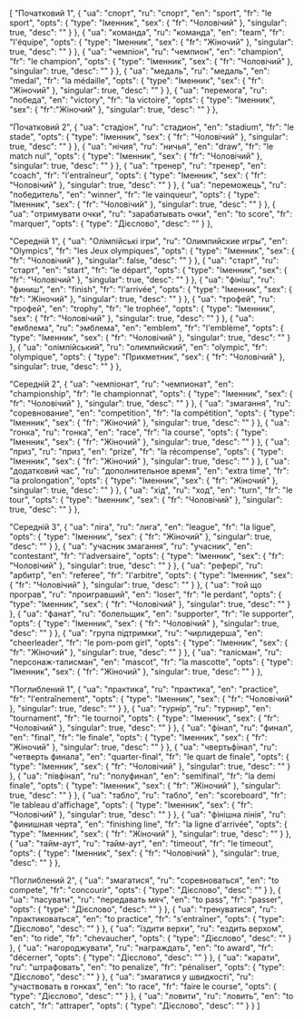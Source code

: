 [
  "Початковий 1",
  {
    "ua": "спорт",
    "ru": "спорт",
    "en": "sport",
    "fr": "le sport",
    "opts": {
      "type": "Іменник",
      "sex": {
        "fr": "Чоловічий"
      },
      "singular": true,
      "desc": ""
    }
  },
  {
    "ua": "команда",
    "ru": "команда",
    "en": "team",
    "fr": "l'équipe",
    "opts": {
      "type": "Іменник",
      "sex": {
        "fr": "Жіночий"
      },
      "singular": true,
      "desc": ""
    }
  },
  {
    "ua": "чемпіон",
    "ru": "чемпион",
    "en": "champion",
    "fr": "le champion",
    "opts": {
      "type": "Іменник",
      "sex": {
        "fr": "Чоловічий"
      },
      "singular": true,
      "desc": ""
    }
  },
  {
    "ua": "медаль",
    "ru": "медаль",
    "en": "medal",
    "fr": "la médaille",
    "opts": {
      "type": "Іменник",
      "sex": {
        "fr": "Жіночий"
      },
      "singular": true,
      "desc": ""
    }
  },
  {
    "ua": "перемога",
    "ru": "победа",
    "en": "victory",
    "fr": "la victoire",
    "opts": {
      "type": "Іменник",
      "sex": {
        "fr":"Жіночий"
      },
      "singular": true,
      "desc": ""
    }
  },


  
  "Початковий 2",
  {
    "ua": "стадіон",
    "ru": "стадион",
    "en": "stadium",
    "fr": "le stade",
    "opts": {
      "type": "Іменник",
      "sex": {
        "fr": "Чоловічий"
      },
      "singular": true,
      "desc": ""
    }
  },
  {
    "ua": "нічия",
    "ru": "ничья",
    "en": "draw",
    "fr": "le match nul",
    "opts": {
      "type": "Іменник",
      "sex": {
        "fr": "Чоловічий"
      },
      "singular": true,
      "desc": ""
    }
  },
  {
    "ua": "тренер",
    "ru": "тренер",
    "en": "coach",
    "fr": "l'entraîneur",
    "opts": {
      "type": "Іменник",
      "sex": {
        "fr": "Чоловічий"
      },
      "singular": true,
      "desc": ""
    }
  },
  {
    "ua": "переможець",
    "ru": "победитель",
    "en": "winner",
    "fr": "le vainqueur",
    "opts": {
      "type": "Іменник",
      "sex": {
        "fr": "Чоловічий"
      },
      "singular": true,
      "desc": ""
    }
  },
  {
    "ua": "отримувати очки",
    "ru": "зарабатывать очки",
    "en": "to score",
    "fr": "marquer",
    "opts": {
      "type": "Дієслово",
      "desc": ""
    }
  },



  "Середній 1",
  {
    "ua": "Олімпійські ігри",
    "ru": "Олимпийские игры",
    "en": "Olympics",
    "fr": "les Jeux olympiques",
    "opts": {
      "type": "Іменник",
      "sex": {
        "fr": "Чоловічий"
      },
      "singular": false,
      "desc": ""
    }
  },
  {
    "ua": "старт",
    "ru": "старт",
    "en": "start",
    "fr": "le départ",
    "opts": {
      "type": "Іменник",
      "sex": {
        "fr": "Чоловічий"
      },
      "singular": true,
      "desc": ""
    }
  },
  {
    "ua": "фініш",
    "ru": "финиш",
    "en": "finish",
    "fr": "l'arrivée",
    "opts": {
      "type": "Іменник",
      "sex": {
        "fr": "Жіночий"
      },
      "singular": true,
      "desc": ""
    }
  },
  {
    "ua": "трофей",
    "ru": "трофей",
    "en": "trophy",
    "fr": "le trophée",
    "opts": {
      "type": "Іменник",
      "sex": {
        "fr": "Чоловічий"
      },
      "singular": true,
      "desc": ""
    }
  },
  {
    "ua": "емблема",
    "ru": "эмблема",
    "en": "emblem",
    "fr": "l'emblème",
    "opts": {
      "type": "Іменник",
      "sex": {
        "fr": "Чоловічий"
      },
      "singular": true,
      "desc": ""
    }
  },
  {
    "ua": "олімпійський",
    "ru": "олимпийский",
    "en": "olympic",
    "fr": "olympique",
    "opts": {
      "type": "Прикметник",
      "sex": {
        "fr": "Чоловічий"
      },
      "singular": true,
      "desc": ""
    }
  },



  "Середній 2",
  {
    "ua": "чемпіонат",
    "ru": "чемпионат",
    "en": "championship",
    "fr": "le championnat",
    "opts": {
      "type": "Іменник",
      "sex": {
        "fr": "Чоловічий"
      },
      "singular": true,
      "desc": ""
    }
  },
  {
    "ua": "змагання",
    "ru": "соревнование",
    "en": "competition",
    "fr": "la compétition",
    "opts": {
      "type": "Іменник",
      "sex": {
        "fr": "Жіночий"
      },
      "singular": true,
      "desc": ""
    }
  },
  {
    "ua": "гонка",
    "ru": "гонка",
    "en": "race",
    "fr": "la course",
    "opts": {
      "type": "Іменник",
      "sex": {
        "fr": "Жіночий"
      },
      "singular": true,
      "desc": ""
    }
  },
  {
    "ua": "приз",
    "ru": "приз",
    "en": "prize",
    "fr": "la récompense",
    "opts": {
      "type": "Іменник",
      "sex": {
        "fr": "Жіночий"
      },
      "singular": true,
      "desc": ""
    }
  },
  {
    "ua": "додатковий час",
    "ru": "дополнительное время",
    "en": "extra time",
    "fr": "la prolongation",
    "opts": {
      "type": "Іменник",
      "sex": {
        "fr": "Жіночий"
      },
      "singular": true,
      "desc": ""
    }
  },
  {
    "ua": "хід",
    "ru": "ход",
    "en": "turn",
    "fr": "le tour",
    "opts": {
      "type": "Іменник",
      "sex": {
        "fr": "Чоловічий"
      },
      "singular": true,
      "desc": ""
    }
  },



  "Середній 3",
  {
    "ua": "ліга",
    "ru": "лига",
    "en": "league",
    "fr": "la ligue",
    "opts": {
      "type": "Іменник",
      "sex": {
        "fr": "Жіночий"
      },
      "singular": true,
      "desc": ""
    }
  },
  {
    "ua": "учасник змагання",
    "ru": "учасник",
    "en": "contestant",
    "fr": "l'adversaire",
    "opts": {
      "type": "Іменник",
      "sex": {
        "fr": "Чоловічий"
      },
      "singular": true,
      "desc": ""
    }
  },
  {
    "ua": "рефері",
    "ru": "арбитр",
    "en": "referee",
    "fr": "l'arbitre",
    "opts": {
      "type": "Іменник",
      "sex": {
        "fr": "Чоловічий"
      },
      "singular": true,
      "desc": ""
    }
  },
  {
    "ua": "той що програв",
    "ru": "проигравший",
    "en": "loser",
    "fr": "le perdant",
    "opts": {
      "type": "Іменник",
      "sex": {
        "fr": "Чоловічий"
      },
      "singular": true,
      "desc": ""
    }
  },
  {
    "ua": "фанат",
    "ru": "болельщик",
    "en": "supporter",
    "fr": "le supporter",
    "opts": {
      "type": "Іменник",
      "sex": {
        "fr": "Чоловічий"
      },
      "singular": true,
      "desc": ""
    }
  },
  {
    "ua": "група підтримки",
    "ru": "чирлидерша",
    "en": "cheerleader",
    "fr": "le pom-pom girl",
    "opts": {
      "type": "Іменник",
      "sex": {
        "fr": "Жіночий"
      },
      "singular": true,
      "desc": ""
    }
  },
  {
    "ua": "талісман",
    "ru": "персонаж-талисман",
    "en": "mascot",
    "fr": "la mascotte",
    "opts": {
      "type": "Іменник",
      "sex": {
        "fr": "Жіночий"
      },
      "singular": true,
      "desc": ""
    }
  },



  "Поглиблений 1",
  {
    "ua": "практика",
    "ru": "практика",
    "en": "practice",
    "fr": "l'entraînement",
    "opts": {
      "type": "Іменник",
      "sex": {
        "fr": "Чоловічий"
      },
      "singular": true,
      "desc": ""
    }
  },
  {
    "ua": "турнір",
    "ru": "турнир",
    "en": "tournament",
    "fr": "le tournoi",
    "opts": {
      "type": "Іменник",
      "sex": {
        "fr": "Чоловічий"
      },
      "singular": true,
      "desc": ""
    }
  },
  {
    "ua": "фінал",
    "ru": "финал",
    "en": "final",
    "fr": "le finale",
    "opts": {
      "type": "Іменник",
      "sex": {
        "fr": "Жіночий"
      },
      "singular": true,
      "desc": ""
    }
  },
  {
    "ua": "чвертьфінал",
    "ru": "четверть финала",
    "en": "quarter-final",
    "fr": "le quart de finale",
    "opts": {
      "type": "Іменник",
      "sex": {
        "fr": "Чоловічий"
      },
      "singular": true,
      "desc": ""
    }
  },
  {
    "ua": "півфінал",
    "ru": "полуфинал",
    "en": "semifinal",
    "fr": "la demi finale",
    "opts": {
      "type": "Іменник",
      "sex": {
        "fr": "Жіночий"
      },
      "singular": true,
      "desc": ""
    }
  },
  {
    "ua": "табло",
    "ru": "табло",
    "en": "scoreboard",
    "fr": "le tableau d'affichage",
    "opts": {
      "type": "Іменник",
      "sex": {
        "fr": "Чоловічий"
      },
      "singular": true,
      "desc": ""
    }
  },
  {
    "ua": "фінішна лінія",
    "ru": "финишная черта",
    "en": "finishing line",
    "fr": "la ligne d'arrivée",
    "opts": {
      "type": "Іменник",
      "sex": {
        "fr": "Жіночий"
      },
      "singular": true,
      "desc": ""
    }
  },
  {
    "ua": "тайм-аут",
    "ru": "тайм-аут",
    "en": "timeout",
    "fr": "le timeout",
    "opts": {
      "type": "Іменник",
      "sex": {
        "fr": "Чоловічий"
      },
      "singular": true,
      "desc": ""
    }
  },



  "Поглиблений 2",
  {
    "ua": "змагатися",
    "ru": "соревноваться",
    "en": "to compete",
    "fr": "concourir",
    "opts": {
      "type": "Дієслово",
      "desc": ""
    }
  },
  {
    "ua": "пасувати",
    "ru": "передавать мяч",
    "en": "to pass",
    "fr": "passer",
    "opts": {
      "type": "Дієслово",
      "desc": ""
    }
  },
  {
    "ua": "тренуватися",
    "ru": "практиковаться",
    "en": "to practice",
    "fr": "s'entraîner",
    "opts": {
      "type": "Дієслово",
      "desc": ""
    }
  },
  {
    "ua": "їздити верхи",
    "ru": "ездить верхом",
    "en": "to ride",
    "fr": "chevaucher",
    "opts": {
      "type": "Дієслово",
      "desc": ""
    }
  },
  {
    "ua": "нагороджувати",
    "ru": "награждать",
    "en": "to award",
    "fr": "décerner",
    "opts": {
      "type": "Дієслово",
      "desc": ""
    }
  },
  {
    "ua": "карати",
    "ru": "штрафовать",
    "en": "to penalize",
    "fr": "pénaliser",
    "opts": {
      "type": "Дієслово",
      "desc": ""
    }
  },
  {
    "ua": "змагатися у швидкості",
    "ru": "участвовать в гонках",
    "en": "to race",
    "fr": "faire le course",
    "opts": {
      "type": "Дієслово",
      "desc": ""
    }
  },
  {
    "ua": "ловити",
    "ru": "ловить",
    "en": "to catch",
    "fr": "attraper",
    "opts": {
      "type": "Дієслово",
      "desc": ""
    }
  }
]
